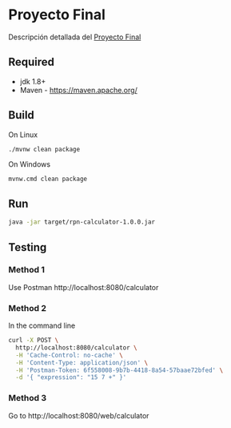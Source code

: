# Proyecto Final

Descripción detallada del [Proyecto Final](./final-project.md)

## Required

* jdk 1.8+
* Maven - https://maven.apache.org/

## Build
On Linux
```sh
./mvnw clean package
```

On Windows 
```
mvnw.cmd clean package
```
## Run
```sh
java -jar target/rpn-calculator-1.0.0.jar
```

## Testing

### Method 1
Use Postman http://localhost:8080/calculator

### Method 2
In the command line
```sh
curl -X POST \
  http://localhost:8080/calculator \
  -H 'Cache-Control: no-cache' \
  -H 'Content-Type: application/json' \
  -H 'Postman-Token: 6f558008-9b7b-4418-8a54-57baae72bfed' \
  -d '{ "expression": "15 7 +" }'
```

### Method 3
Go to http://localhost:8080/web/calculator
